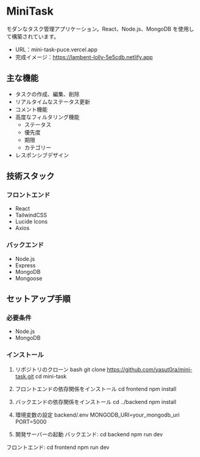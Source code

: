 # MiniTask

モダンなタスク管理アプリケーション。React、Node.js、MongoDB を使用して構築されています。
- URL：mini-task-puce.vercel.app
- 完成イメージ：https://lambent-lolly-5e5cdb.netlify.app

## 主な機能

- タスクの作成、編集、削除
- リアルタイムなステータス更新
- コメント機能
- 高度なフィルタリング機能
  - ステータス
  - 優先度
  - 期限
  - カテゴリー
- レスポンシブデザイン

## 技術スタック

### フロントエンド
- React
- TailwindCSS
- Lucide Icons
- Axios

### バックエンド
- Node.js
- Express
- MongoDB
- Mongoose

## セットアップ手順

### 必要条件
- Node.js
- MongoDB

### インストール

1. リポジトリのクローン
bash
git clone https://github.com/yasut0ra/mini-task.git
cd mini-task

2. フロントエンドの依存関係をインストール
cd frontend
npm install


3. バックエンドの依存関係をインストール
cd ../backend
npm install


4. 環境変数の設定
backend/.env
MONGODB_URI=your_mongodb_uri
PORT=5000


5. 開発サーバーの起動
バックエンド:
cd backend
npm run dev

フロントエンド:
cd frontend
npm run dev
